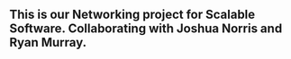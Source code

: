 ## This is our Networking project for Scalable Software. Collaborating with Joshua Norris and Ryan Murray. 
